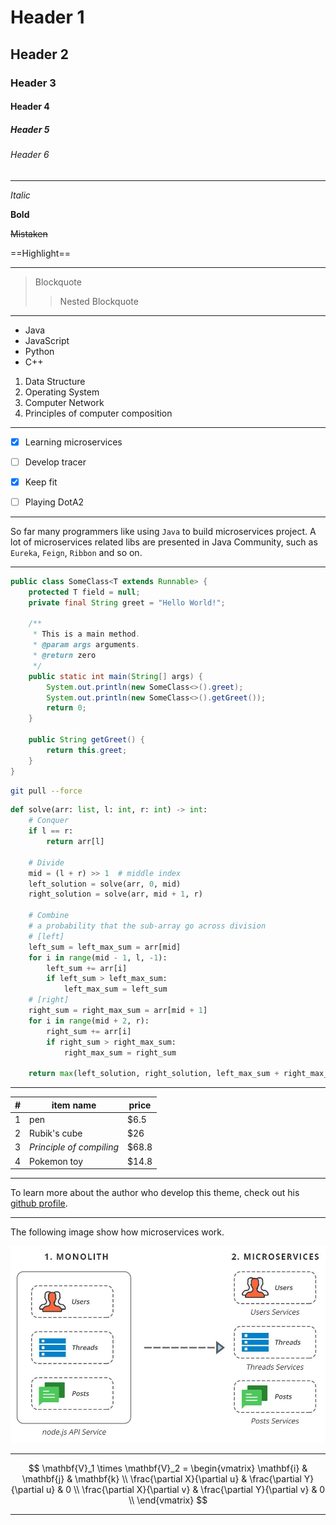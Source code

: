 # Header 1 

## Header 2

### Header 3

#### Header 4

##### Header 5

###### Header 6

---

*Italic*

**Bold**

~~Mistaken~~

==Highlight==

---

> Blockquote
>
> > Nested Blockquote

---

* Java
* JavaScript
* Python
* C++

1. Data Structure
2. Operating System
3. Computer Network
4. Principles of computer composition

---

- [x] Learning microservices

- [ ] Develop tracer
- [x] Keep fit
- [ ] Playing DotA2

---

So far many programmers like using `Java` to build microservices project. A lot of microservices related libs are presented in Java Community, such as `Eureka`, `Feign`, `Ribbon` and so on.

---

~~~java
public class SomeClass<T extends Runnable> {
    protected T field = null;
    private final String greet = "Hello World!";

    /**
     * This is a main method.
     * @param args arguments.
     * @return zero
     */
    public static int main(String[] args) {
        System.out.println(new SomeClass<>().greet);
        System.out.println(new SomeClass<>().getGreet());
        return 0;
    }

    public String getGreet() {
        return this.greet;
    }
}
~~~

~~~bash
git pull --force
~~~

~~~python
def solve(arr: list, l: int, r: int) -> int:
    # Conquer
    if l == r:
        return arr[l]

    # Divide
    mid = (l + r) >> 1  # middle index
    left_solution = solve(arr, 0, mid)
    right_solution = solve(arr, mid + 1, r)

    # Combine
    # a probability that the sub-array go across division
    # [left]
    left_sum = left_max_sum = arr[mid]
    for i in range(mid - 1, l, -1):
        left_sum += arr[i]
        if left_sum > left_max_sum:
            left_max_sum = left_sum
    # [right]
    right_sum = right_max_sum = arr[mid + 1]
    for i in range(mid + 2, r):
        right_sum += arr[i]
        if right_sum > right_max_sum:
            right_max_sum = right_sum

    return max(left_solution, right_solution, left_max_sum + right_max_sum)
~~~



---

| #    | item name                | price |
| ---- | ------------------------ | ----- |
| 1    | pen                      | $6.5  |
| 2    | Rubik's cube             | $26   |
| 3    | *Principle of compiling* | $68.8 |
| 4    | Pokemon toy              | $14.8 |

---

To learn more about the author who develop this theme, check out his [github profile](https://github.com/shotgun8767).

---

The following image show how microservices work.

![microservices](img/microservices.png)

---

$$ \mathbf{V}_1 \times \mathbf{V}_2 =  \begin{vmatrix} \mathbf{i} & \mathbf{j} & \mathbf{k} \\ \frac{\partial X}{\partial u} &  \frac{\partial Y}{\partial u} & 0 \\ \frac{\partial X}{\partial v} &  \frac{\partial Y}{\partial v} & 0 \\ \end{vmatrix} $$

---

